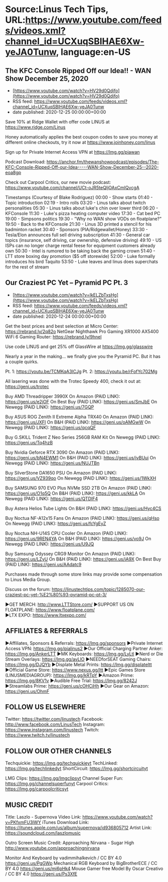 # Source:Linus Tech Tips, URL:https://www.youtube.com/feeds/videos.xml?channel_id=UCXuqSBlHAE6Xw-yeJA0Tunw, language:en-US

## The KFC Console Ripped Off our Idea!! - WAN Show December 25, 2020
 - [https://www.youtube.com/watch?v=HV29d0Qdjfo](https://www.youtube.com/watch?v=HV29d0Qdjfo)
 - RSS feed: https://www.youtube.com/feeds/videos.xml?channel_id=UCXuqSBlHAE6Xw-yeJA0Tunw
 - date published: 2020-12-25 00:00:00+00:00

Save 10% at Ridge Wallet with offer code LINUS at https://www.ridge.com/Linus

Honey automatically applies the best coupon codes to save you money at 
different online checkouts, try it now at https://www.joinhoney.com/linus

Sign up for Private Internet Access VPN at https://lmg.gg/piawan

Podcast Download: https://anchor.fm/thewanshowpodcast/episodes/The-KFC-Console-Ripped-Off-our-Idea-----WAN-Show-December-25--2020-eoa8gp

Check out Carpool Critics, our new movie podcast: https://www.youtube.com/channel/UCt-oJR5teQIjOAxCmIQvcgA

Timestamps (Courtesy of Blake Rodriguez)
00:00 - Show starts
01:40 - Topic introduction
02:19 - Intro rolls
03:20 - Linus talks about twitch personalities
05:30 - Linus talks about luke's chin over lower third
06:20 - KFConsole 
11:30 - Luke's pizza heating computer video
17:30 - Cat bed PC
19:00 - Simpsons politics
19:30 - "Why no WAN show VODs on floatplane?"
19:50 - Back to the KFConsole
21:30 - Linus 3D printed a stencil for his badminton racket
30:40 - Sponsors (PIA/Ridgewallet/Honey)
33:30 - Tesla/Elon announces full sell driving subscription
41:30 - General car topics (insurance, self driving, car ownership, defensive driving)
49:10 - US ISPs can no longer charge rental feese for equipment customers already own
50:30 - Intel is rumored to be taking back the gaming crown 
51:40 - LTT store boxing day promotion ($5 off storewide)
52:00 - Luke formally introduces his bird Taquito
53:50 - Luke leaves and linus does superchats for the rest of stream

## Our Craziest PC Yet – Pyramid PC Pt. 3
 - [https://www.youtube.com/watch?v=IkELZbTxsHg](https://www.youtube.com/watch?v=IkELZbTxsHg)
 - RSS feed: https://www.youtube.com/feeds/videos.xml?channel_id=UCXuqSBlHAE6Xw-yeJA0Tunw
 - date published: 2020-12-24 00:00:00+00:00

Get the best prices and best selection at Micro Center: https://rebrand.ly/2q82o
NetGear Nighthawk Pro Gaming XR1000 AX5400 WiFi 6 Gaming Router: https://rebrand.ly/9hnel

Use code LINUS and get 25% off GlassWire at https://lmg.gg/glasswire

Nearly a year in the making... we finally give you the Pyramid PC. But it has a couple quirks.

Pt. 1: https://youtu.be/TCMKqA3lCJg
Pt. 2: https://youtu.be/rFofYc702Mg

All lasering was done with the Trotec Speedy 400, check it out at: https://geni.us/trotec

Buy AMD Threadripper 3990X
On Amazon (PAID LINK): https://geni.us/e2jOF
On Best Buy (PAID LINK): https://geni.us/SmJbE
On Newegg (PAID LINK): https://geni.us/7GQP

Buy ASUS ROG Zenith II Extreme Alpha TRX40
On Amazon (PAID LINK): https://geni.us/JXFI
On B&H (PAID LINK): https://geni.us/oAMGwW
On Newegg (PAID LINK): https://geni.us/qcqQF

Buy G.SKILL Trident Z Neo Series 256GB RAM Kit
On Newegg (PAID LINK): https://geni.us/Tq4hzB

Buy Nvidia Geforce RTX 3090
On Amazon (PAID LINK): https://geni.us/bN4EWM1
On B&H (PAID LINK): https://geni.us/jvBUui
On Newegg (PAID LINK): https://geni.us/NUJTBn

Buy SilverStone DA1650 PSU
On Amazon (PAID LINK): https://geni.us/VZ939qo
On Newegg (PAID LINK): https://geni.us/1WkXH

Buy SAMSUNG 970 EVO Plus NVMe SSD 2TB
On Amazon (PAID LINK): https://geni.us/O1q5Q
On B&H (PAID LINK): https://geni.us/kkLA
On Newegg (PAID LINK): https://geni.us/QTDIF4

Buy Astera Helios Tube Lights
On B&H (PAID LINK): https://geni.us/Hyc4CS

Buy Noctua NF-A12x15 Fans
On Amazon (PAID LINK): https://geni.us/qHso
On Newegg (PAID LINK): https://geni.us/fcYgEyZ

Buy Noctua NH-U14S CPU Cooler
On Amazon (PAID LINK): https://geni.us/9REN4YA
On B&H (PAID LINK): https://geni.us/vo9J
On Newegg (PAID LINK): https://geni.us/U9JQ

Buy Samsung Odyssey CRG9 Monitor
On Amazon (PAID LINK): https://geni.us/LZyU
On B&H (PAID LINK): https://geni.us/iA9X
On Best Buy (PAID LINK): https://geni.us/AAdatc9

Purchases made through some store links may provide some compensation to Linus Media Group.

Discuss on the forum: https://linustechtips.com/topic/1285070-our-craziest-pc-yet-%E2%80%93-pyramid-pc-pt-3/


►GET MERCH: http://www.LTTStore.com/
►SUPPORT US ON FLOATPLANE: https://www.floatplane.com/  
►LTX EXPO: https://www.ltxexpo.com/   

AFFILIATES & REFERRALS
---------------------------------------------------
►Affiliates, Sponsors & Referrals: https://lmg.gg/sponsors
►Private Internet Access VPN: https://lmg.gg/pialinus2
►Our Official Charging Partner Anker: https://lmg.gg/AnkerLTT
►MK Keyboards: https://lmg.gg/LyLtl
►Nerd or Die Stream Overlays: https://lmg.gg/avLlO
►NEEDforSEAT Gaming Chairs: https://lmg.gg/DJQYb
►Displate Metal Prints: https://lmg.gg/displateltt
►Official Game Store: https://www.nexus.gg/ltt
►Epic Games Store (LINUSMEDIAGROUP): https://lmg.gg/kRTpY
►Amazon Prime: https://lmg.gg/8KV1v
►Audible Free Trial: https://lmg.gg/8242J
►Streamlabs Prime: https://geni.us/cOHCiHh
►Our Gear on Amazon: https://geni.us/OhmF

FOLLOW US ELSEWHERE
---------------------------------------------------  
Twitter: https://twitter.com/linustech
Facebook: http://www.facebook.com/LinusTech
Instagram: https://www.instagram.com/linustech
Twitch: https://www.twitch.tv/linustech

FOLLOW OUR OTHER CHANNELS
---------------------------------------------------  
Techquickie: https://lmg.gg/techquickieyt
TechLinked: https://lmg.gg/techlinkedyt
ShortCircuit: https://lmg.gg/shortcircuityt

LMG Clips: https://lmg.gg/lmgclipsyt
Channel Super Fun: https://lmg.gg/channelsuperfunyt
Carpool Critics: https://lmg.gg/carpoolcriticsyt

MUSIC CREDIT
---------------------------------------------------  
Title: Laszlo - Supernova
Video Link: https://www.youtube.com/watch?v=PKfxmFU3lWY
iTunes Download Link: https://itunes.apple.com/us/album/supernova/id936805712
Artist Link: https://soundcloud.com/laszlomusic

Outro Screen Music Credit: Approaching Nirvana - Sugar High http://www.youtube.com/approachingnirvana

Monitor And Keyboard by vadimmihalkevich / CC BY 4.0  https://geni.us/PgGWp
Mechanical RGB Keyboard by BigBrotherECE / CC BY 4.0 https://geni.us/mj6pHk4
Mouse Gamer free Model By Oscar Creativo / CC BY 4.0 https://geni.us/Ps3XfE


